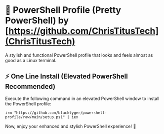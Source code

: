 # 🎨 PowerShell Profile (Pretty PowerShell) by [https://github.com/ChrisTitusTech](ChrisTitusTech)

A stylish and functional PowerShell profile that looks and feels almost as good as a Linux terminal.

## ⚡ One Line Install (Elevated PowerShell Recommended)

Execute the following command in an elevated PowerShell window to install the PowerShell profile:

```
irm "https://github.com/blacktyger/powershell-profile/raw/main/setup.ps1" | iex
```

Now, enjoy your enhanced and stylish PowerShell experience! 🚀
